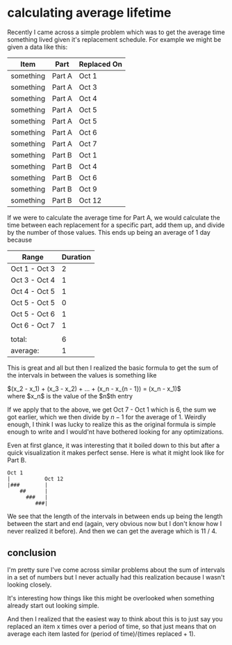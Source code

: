 # calculating average lifetime

Recently I came across a simple problem which was to get the average time something
lived given it's replacement schedule. For example we might be given a data like
this:

| Item      | Part   | Replaced On |
| --------- | ------ | ----------- |
| something | Part A | Oct 1       |
| something | Part A | Oct 3       |
| something | Part A | Oct 4       |
| something | Part A | Oct 5       |
| something | Part A | Oct 5       |
| something | Part A | Oct 6       |
| something | Part A | Oct 7       |
| something | Part B | Oct 1       |
| something | Part B | Oct 4       |
| something | Part B | Oct 6       |
| something | Part B | Oct 9       |
| something | Part B | Oct 12      |

If we were to calculate the average time for Part A, we would calculate the time
between each replacement for a specific part, add them up, and divide by the number
of those values. This ends up being an average of 1 day because

| Range         | Duration |
| ------------- | -------- |
| Oct 1 - Oct 3 | 2        |
| Oct 3 - Oct 4 | 1        |
| Oct 4 - Oct 5 | 1        |
| Oct 5 - Oct 5 | 0        |
| Oct 5 - Oct 6 | 1        |
| Oct 6 - Oct 7 | 1        |
|               |          |
| total:        | 6        |
| average:      | 1        |

This is great and all but then I realized the basic formula to get the sum of the
intervals in between the values is something like

<p>
$(x_2 - x_1) + (x_3 - x_2) + ... + (x_n - x_{n - 1}) = (x_n - x_1)$ <br />
where $x_n$ is the value of the $n$th entry
</p>

If we apply that to the above, we get Oct 7 - Oct 1 which is 6, the sum we got
earlier, which we then divide by $n - 1$ for the average of 1. Weirdly enough, I
think I was lucky to realize this as the original formula is simple enough to write
and I would'nt have bothered looking for any optimizations.

Even at first glance, it was interesting that it boiled down to this but after a
quick visualization it makes perfect sense. Here is what it might look like for
Part B.

```text
Oct 1
|           Oct 12
|###        |
    ##      |
      ###   |
         ###|
```

We see that the length of the intervals in between ends up being the length between
the start and end (again, very obvious now but I don't know how I never realized
it before). And then we can get the average which is 11 / 4.

## conclusion

I'm pretty sure I've come across similar problems about the sum of intervals in
a set of numbers but I never actually had this realization because I wasn't looking
closely.

It's interesting how things like this might be overlooked when something already
start out looking simple.

And then I realized that the easiest way to think about this is to just say you
replaced an item x times over a period of time, so that just means that on average
each item lasted for $(\text{period of time}) / (\text{times replaced} + 1)$.
